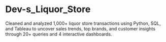 # Dev-s_Liquor_Store
Cleaned and analyzed 1,000+ liquor store transactions using Python, SQL, and Tableau to uncover sales trends, top brands, and customer insights through 20+ queries and 4 interactive dashboards.
